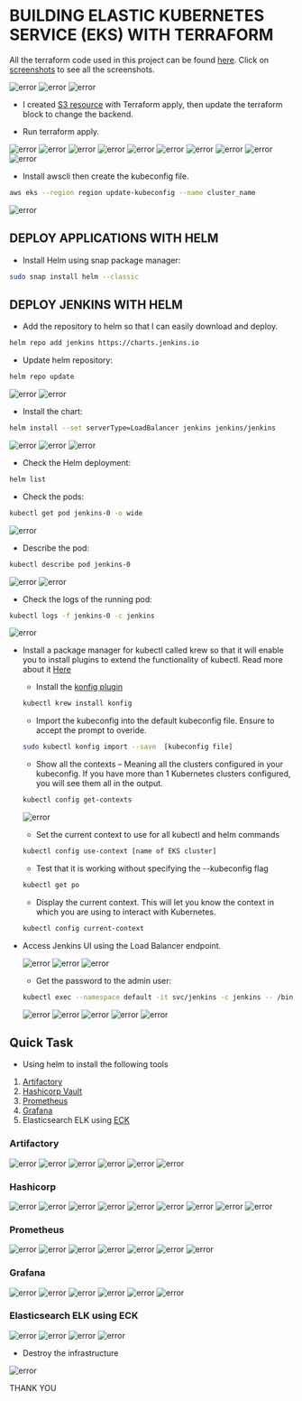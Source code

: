 # BUILDING ELASTIC KUBERNETES SERVICE (EKS) WITH TERRAFORM

All the terraform code used in this project can be found [here](infrastructure/).
Click on [screenshots](screenshots/) to see all the screenshots.

![error](screenshots/Screenshot%202022-04-28%20082553.png)
![error](screenshots/Screenshot%202022-04-28%20083056.png)
![error](screenshots/)

- I created [S3 resource](infrastructure/s3bucket.tf) with Terraform apply, then update the terraform block to change the backend.

- Run terraform apply.

![error](screenshots/Screenshot%202022-04-28%20084330.png)
![error](screenshots/Screenshot%202022-04-28%20085241.png)
![error](screenshots/Screenshot%202022-04-28%20092339.png)
![error](screenshots/Screenshot%202022-04-28%20091424.png)
![error](screenshots/Screenshot%202022-04-28%20091516.png)
![error](screenshots/Screenshot%202022-04-28%20091619.png)
![error](screenshots/Screenshot%202022-04-28%20091812.png)
![error](screenshots/Screenshot%202022-04-28%20091907.png)
![error](screenshots/Screenshot%202022-04-28%20092139.png)
![error](screenshots/Screenshot%202022-04-28%20095024.png)

- Install awscli then create the kubeconfig file.

```sh
aws eks --region region update-kubeconfig --name cluster_name
```

![error](screenshots/Screenshot%202022-04-28%20092903.png)

## DEPLOY APPLICATIONS WITH HELM

- Install Helm using snap package manager:

```sh
sudo snap install helm --classic
```

## DEPLOY JENKINS WITH HELM

- Add the repository to helm so that I can easily download and deploy.

```sh
helm repo add jenkins https://charts.jenkins.io
```

- Update helm repository:

```sh
helm repo update
```

![error](screenshots/Screenshot%202022-04-28%20115429.png)
![error](screenshots/Screenshot%202022-04-28%20171221.png)

- Install the chart:

```sh
helm install --set serverType=LoadBalancer jenkins jenkins/jenkins
```

![error](screenshots/Screenshot%202022-04-28%20171655.png)
![error](screenshots/Screenshot%202022-04-28%20171735.png)
![error](screenshots/Screenshot%202022-04-28%20171824.png)

- Check the Helm deployment:

```sh
helm list
```

- Check the pods:

```sh
kubectl get pod jenkins-0 -o wide
```

![error](screenshots/Screenshot%202022-04-28%20175212.png)

- Describe the pod:

```sh
kubectl describe pod jenkins-0
```

![error](screenshots/Screenshot%202022-04-28%20180105.png)
![error](screenshots/Screenshot%202022-04-28%20180214.png)

- Check the logs of the running pod:

```sh
kubectl logs -f jenkins-0 -c jenkins
```

![error](screenshots/Screenshot%202022-04-28%20180554.png)

- Install a package manager for kubectl called krew so that it will enable you to install plugins to extend the functionality of kubectl. Read more about it [Here](https://github.com/kubernetes-sigs/krew)

  - Install the [konfig plugin](https://github.com/corneliusweig/konfig)
  
  ```sh
  kubectl krew install konfig
  ```
  
  - Import the kubeconfig into the default kubeconfig file. Ensure to accept the prompt to overide.
  
  ```sh
  sudo kubectl konfig import --save  [kubeconfig file]
  ```
  
  - Show all the contexts – Meaning all the clusters configured in your kubeconfig. If you have more than 1 Kubernetes clusters configured, you will see them all in the output.
  
  ```sh
  kubectl config get-contexts
  ```

  ![error](screenshots/Screenshot%202022-04-28%20181139.png)
  
  - Set the current context to use for all kubectl and helm commands
  
  ```sh
  kubectl config use-context [name of EKS cluster]
  ```
  
  - Test that it is working without specifying the --kubeconfig flag
  
  ```sh
  kubectl get po
  ```
  
  - Display the current context. This will let you know the context in which you are using to interact with Kubernetes.
  
  ```sh
  kubectl config current-context
  ```

- Access Jenkins UI using the Load Balancer endpoint.

  ![error](screenshots/Screenshot%202022-04-28%20174129.png)
  ![error](screenshots/Screenshot%202022-04-28%20173912.png)
  ![error](screenshots/Screenshot%202022-04-28%20175024.png)
  
  - Get the password to the admin user:
  
  ```sh
  kubectl exec --namespace default -it svc/jenkins -c jenkins -- /bin/cat /run/secrets/chart-admin-password && echo
  ```

  ![error](screenshots/Screenshot%202022-04-28%20174348.png)
  ![error](screenshots/Screenshot%202022-04-28%20174004.png)
  ![error](screenshots/Screenshot%202022-04-28%20174512.png)
  ![error](screenshots/Screenshot%202022-04-28%20174823.png)
  ![error](screenshots/Screenshot%202022-04-28%20175548.png)

## Quick Task

- Using helm to install the following tools

1. [Artifactory](https://artifacthub.io/packages/helm/jfrog/artifactory)
2. [Hashicorp Vault](https://artifacthub.io/packages/helm/hashicorp/vault)
3. [Prometheus](https://artifacthub.io/packages/helm/prometheus-community/prometheus)
4. [Grafana](https://artifacthub.io/packages/helm/grafana/grafana)
5. Elasticsearch ELK using [ECK](https://www.elastic.co/guide/en/cloud-on-k8s/current/k8s-install-helm.html)

### Artifactory

![error](screenshots/Screenshot%202022-04-28%20192355.png)
![error](screenshots/Screenshot%202022-04-28%20192758.png)
![error](screenshots/Screenshot%202022-04-28%20193137.png)
![error](screenshots/Screenshot%202022-04-28%20193326.png)
![error](screenshots/Screenshot%202022-04-28%20193914.png)
![error](screenshots/Screenshot%202022-04-28%20195857.png)

### Hashicorp

![error](screenshots/Screenshot%202022-04-29%20000111.png)
![error](screenshots/Screenshot%202022-04-29%20000131.png)
![error](screenshots/Screenshot%202022-04-29%20000436.png)
![error](screenshots/Screenshot%202022-04-29%20005150.png)
![error](screenshots/Screenshot%202022-04-29%20005215.png)
![error](screenshots/Screenshot%202022-04-29%20054859.png)
![error](screenshots/Screenshot%202022-04-29%20055109.png)
![error](screenshots/Screenshot%202022-04-29%20060503.png)
![error](screenshots/Screenshot%202022-04-29%20060703.png)

### Prometheus

![error](screenshots/Screenshot%202022-04-29%20083124.png)
![error](screenshots/Screenshot%202022-04-29%20083124.png)
![error](screenshots/Screenshot%202022-04-29%20084522.png)
![error](screenshots/Screenshot%202022-04-29%20085300.png)
![error](screenshots/Screenshot%202022-04-29%20085835.png)
![error](screenshots/Screenshot%202022-04-29%20090730.png)
![error](screenshots/Screenshot%202022-04-29%20090730.png)

### Grafana

![error](screenshots/Screenshot%202022-04-29%20093306.png)
![error](screenshots/Screenshot%202022-04-29%20093600.png)
![error](screenshots/Screenshot%202022-04-29%20094200.png)
![error](screenshots/Screenshot%202022-04-29%20094348.png)
![error](screenshots/Screenshot%202022-04-29%20094533.png)
![error](screenshots/Screenshot%202022-04-29%20094655.png)

### Elasticsearch ELK using ECK

![error](screenshots/Screenshot%202022-04-29%20113220.png)
![error](screenshots/Screenshot%202022-04-29%20123925.png)
![error](screenshots/Screenshot%202022-04-29%20133653.png)
![error](screenshots/Screenshot%202022-04-29%20134822.png)

- Destroy the infrastructure

![error](screenshots/Screenshot%202022-04-29%20135623.png)

   THANK YOU
